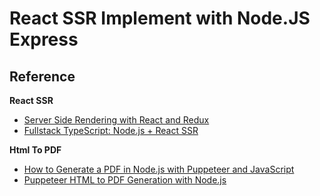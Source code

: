 # React SSR Implement with Node.JS Express

## Reference

**React SSR**

-   [Server Side Rendering with React and Redux](https://www.udemy.com/course/server-side-rendering-with-react-and-redux/)
-   [Fullstack TypeScript: Node.js + React SSR](https://nils-mehlhorn.de/posts/typescript-nodejs-react-ssr)

**Html To PDF**

-   [How to Generate a PDF in Node.js with Puppeteer and JavaScript](https://cheatcode.co/tutorials/how-to-generate-a-pdf-in-node-js-with-puppeteer-and-javascript#creating-a-pdf-generator-function)
-   [Puppeteer HTML to PDF Generation with Node.js](https://blog.risingstack.com/pdf-from-html-node-js-puppeteer/)
